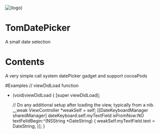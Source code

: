 ![(logo)](http://www.yeshichang.cn/images/works/logo.png)
# TomDatePicker
A small date selection

# Contents
A very simple call system datePicker gadget and support cocoaPods

#Examples
// viewDidLoad function
- (void)viewDidLoad {
    [super viewDidLoad];

    // Do any additional setup after loading the view, typically from a nib.
    __weak ViewController *weakSelf = self;
    [[DateKeyboardManager sharedManager] dateKeyboard:self.myTextField isFromNow:NO textFeildBegin:^(NSString *DateString) {
        weakSelf.myTextField.text = DateString;
    }];
}
